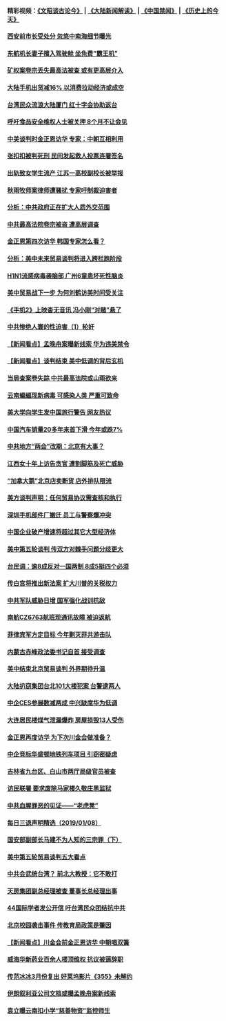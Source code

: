 #### 精彩视频：[《文昭谈古论今》](https://github.com/gfw-breaker/wenzhao/blob/master/README.md?t=01100630) | [《大陆新闻解读》](https://github.com/gfw-breaker/ntdtv-comedy/blob/master/README.md?t=01100630) | [《中国禁闻》](https://github.com/gfw-breaker/ntdtv-news/blob/master/README.md?t=01100630) | [《历史上的今天》](https://github.com/gfw-breaker/today-in-history/blob/master/README.md?t=01100630) 

#### [西安前市长受处分 忽悠中南海细节曝光](../pages/nsc413/n10965172.md?t=01100630) 

#### [东航机长妻子擅入驾驶舱 坐免费“霸王机”](../pages/nsc413/n10965022.md?t=01100630) 

#### [矿权案卷宗丢失最高法被查 或有更高层介入](../pages/nsc413/n10964997.md?t=01100630) 


#### [大陆手机出货减16% 以消费拉动经济或成空](../pages/nsc413/n10964682.md?t=01100630) 

#### [台湾民众流浪大陆厦门 红十字会协助返台](../pages/nsc413/n10964898.md?t=01100630) 

#### [呼吁食品安全维权人士被关押 8个月不让会见](../pages/nsc413/n10964891.md?t=01100630) 

#### [中美谈判时金正恩访华 专家：中朝互相利用](../pages/nsc413/n10964876.md?t=01100630) 

#### [张扣扣被判死刑 民间发起救人投票连署签名](../pages/nsc413/n10964339.md?t=01100630) 

#### [出轨致女学生流产 江苏一高校副校长被举报](../pages/nsc413/n10964648.md?t=01100630) 

#### [秋雨牧师案律师遭骚扰 专家吁制裁迫害者](../pages/nsc413/n10964565.md?t=01100630) 

#### [分析：中共政府正在扩大人质外交范围](../pages/nsc413/n10964360.md?t=01100630) 

#### [中共最高法院卷宗被盗 遭高层调查](../pages/nsc413/n10962910.md?t=01100630) 

#### [金正恩第四次访华 韩国专家怎么看？](../pages/nsc413/n10964466.md?t=01100630) 

#### [分析：美中未来贸易谈判将进入跨栏跑阶段](../pages/nsc413/n10964449.md?t=01100630) 

#### [H1N1流感病毒袭脑部 广州6童患坏死性脑炎](../pages/nsc413/n10964351.md?t=01100630) 

#### [美中贸易战下一步 为何刘鹤访美时间受关注](../pages/nsc413/n10964471.md?t=01100630) 

#### [《手机2》上映杳无音讯 冯小刚“对赌”悬了](../pages/nsc413/n10964247.md?t=01100630) 

#### [中共惨绝人寰的性迫害（1）轮奸](../pages/nsc413/n10875552.md?t=01100630) 

#### [【新闻看点】孟晚舟案曝新线索 华为违美禁令](../pages/nsc413/n10964307.md?t=01100630) 

#### [【新闻看点】谈判结束 美中低调的背后玄机](../pages/nsc413/n10964036.md?t=01100630) 

#### [当局查案卷失踪 中共最高法院或山雨欲来](../pages/nsc413/n10964154.md?t=01100630) 

#### [云南蝙蝠现新病毒 可感染人类 严重可致命](../pages/nsc413/n10964295.md?t=01100630) 

#### [美大学向学生发中国旅行警告 网友热议](../pages/nsc413/n10964289.md?t=01100630) 

#### [中国汽车销量20多年来首下滑 今年或跌7%](../pages/nsc413/n10964096.md?t=01100630) 

#### [中共地方“两会”改期：北京有大事？](../pages/nsc413/n10964174.md?t=01100630) 

#### [江西女十年上访告贪官 遭割脚筋及死亡威胁](../pages/nsc413/n10961966.md?t=01100630) 

#### [“加拿大鹅”北京店卖断货 店外排队限流](../pages/nsc413/n10964065.md?t=01100630) 

#### [美方谈判声明：任何贸易协议需查核和执行](../pages/nsc413/n10964102.md?t=01100630) 

#### [深圳手机部件厂搬迁 员工与警察爆冲突](../pages/nsc413/n10964077.md?t=01100630) 

#### [中国企业破产增速将超过其它大型经济体](../pages/nsc413/n10964069.md?t=01100630) 

#### [美中第五轮谈判 传双方对棘手问题分歧更大](../pages/nsc413/n10964058.md?t=01100630) 

#### [台民调：逾8成反对一国两制 8成5挺四个必须](../pages/nsc413/n10963794.md?t=01100630) 

#### [传白宫将推出新法案 扩大川普的关税权力](../pages/nsc413/n10963994.md?t=01100630) 

#### [中共军队威胁日增 国军强化战训抗敌](../pages/nsc413/n10963789.md?t=01100630) 

#### [南航CZ6763航班现通讯故障 被迫返航](../pages/nsc413/n10963542.md?t=01100630) 


#### [菲律宾军方定目标 今年剿灭菲共游击队](../pages/nsc413/n10963717.md?t=01100630) 

#### [内蒙古赤峰政法委书记自首 接受调查](../pages/nsc413/n10963502.md?t=01100630) 

#### [美中结束北京贸易谈判 外界期待升温](../pages/nsc413/n10962435.md?t=01100630) 

#### [大陆扒窃集团台北101大楼犯案 台警逮两人](../pages/nsc413/n10963283.md?t=01100630) 

#### [中企CES参展数减两成 中兴缺席华为低调](../pages/nsc413/n10962287.md?t=01100630) 

#### [大连居民楼煤气泄漏爆炸 房屋损毁13人受伤](../pages/nsc413/n10962912.md?t=01100630) 

#### [金正恩再度访华 为下次川金会做准备？](../pages/nsc413/n10962745.md?t=01100630) 

#### [中企竞标华盛顿地铁列车项目 引窃密疑虑](../pages/nsc413/n10962276.md?t=01100630) 

#### [吉林省九台区、白山市两厅局级官员被查](../pages/nsc413/n10962692.md?t=01100630) 

#### [访民联署 要求废除马家楼久敬庄黑监狱](../pages/nsc413/n10962634.md?t=01100630) 

#### [中共血腥罪恶的见证——“老虎凳”](../pages/nsc413/n10961536.md?t=01100630) 

#### [每日三退声明精选（2019/01/08）](../pages/nsc413/n10962823.md?t=01100630) 

#### [国安部副部长马建不为人知的三宗罪（下）](../pages/nsc413/n10960187.md?t=01100630) 

#### [美中第五轮贸易谈判五大看点](../pages/nsc413/n10962359.md?t=01100630) 

#### [中共会武统台湾？ 前北大教授：它不敢打](../pages/nsc413/n10962222.md?t=01100630) 

#### [天房集团副总经理被查 董事长总经理出事](../pages/nsc413/n10962336.md?t=01100630) 

#### [44国际学者发公开信 吁台湾民众团结抗中共](../pages/nsc413/n10962186.md?t=01100630) 

#### [北京校园袭击事件 传教育局政策是肇因](../pages/nsc413/n10962139.md?t=01100630) 

#### [【新闻看点】川金会前金正恩访华 中朝唱双簧](../pages/nsc413/n10962061.md?t=01100630) 

#### [威海华新药业百余人楼顶维权 抗议被逼辞职](../pages/nsc413/n10962148.md?t=01100630) 

#### [传范冰冰3月份复出 好莱坞影片《355》未解约](../pages/nsc413/n10962073.md?t=01100630) 

#### [伊朗叙利亚公司文档或曝孟晚舟案新线索](../pages/nsc413/n10962067.md?t=01100630) 

#### [袁立曝云南扣小学“慈善物资”监控师生](../pages/nsc413/n10962082.md?t=01100630) 


